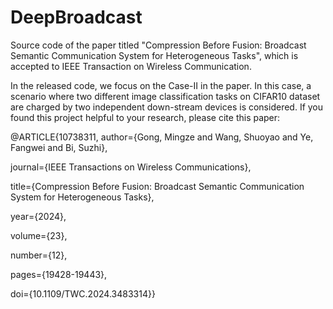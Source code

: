 # DeepBroadcast
Source code of the paper titled "Compression Before Fusion: Broadcast Semantic Communication System for Heterogeneous Tasks", which is accepted to IEEE Transaction on Wireless Communication.

In the released code, we focus on the Case-II in the paper. In this case, a scenario where two different image classification tasks on CIFAR10 dataset are charged by two independent down-stream devices is considered. 
If you found this project helpful to your research, please cite this paper:

@ARTICLE{10738311,
  author={Gong, Mingze and Wang, Shuoyao and Ye, Fangwei and Bi, Suzhi},
  
  journal={IEEE Transactions on Wireless Communications}, 
  
  title={Compression Before Fusion: Broadcast Semantic Communication System for Heterogeneous Tasks}, 
  
  year={2024},
  
  volume={23},
  
  number={12},

  pages={19428-19443},
  
  doi={10.1109/TWC.2024.3483314}}
